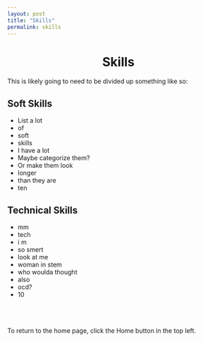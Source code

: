 ```yaml
---
layout: post
title: "Skills"
permalink: skills
---
```

<h1 class="post-title p-name"><span class="white"> <div style="text-align:center"> Skills </div></span></h1>

This is likely going to need to be divided up something like so:

## Soft Skills
- List a lot
- of
- soft
- skills
- I have a lot
- Maybe categorize them?
- Or make them look
- longer
- than they are
- ten

## Technical Skills
- mm
- tech
- i m
- so smert
- look at me
- woman in stem
- who woulda thought
- also
- ocd?
- 10



<br><br><br><span class="grey"> To return to the home page, click the Home button in the top left.</span>